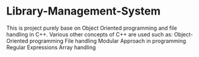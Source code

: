 # Library-Management-System
This is project purely base on Object Oriented programming and file handling in C++.
Various other concepts of C++ are used such as:
  Object-Oriented programming
  File handling
  Modular Approach in programming
  Regular Expressions
  Array handling
